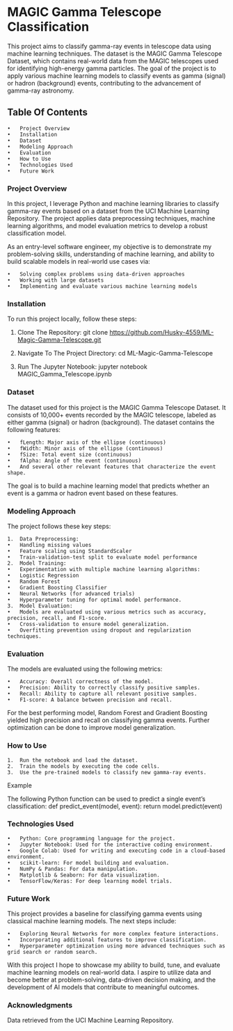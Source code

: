 # MAGIC Gamma Telescope Classification


This project aims to classify gamma-ray events in telescope data using machine learning techniques. The dataset is the MAGIC Gamma Telescope Dataset, which contains real-world data from the MAGIC telescopes used for identifying high-energy gamma particles. The goal of the project is to apply various machine learning models to classify events as gamma (signal) or hadron (background) events, contributing to the advancement of gamma-ray astronomy.

## Table Of Contents
	•	Project Overview
	•	Installation
	•	Dataset
	•	Modeling Approach
	•	Evaluation
	•	How to Use
	•	Technologies Used
	•	Future Work

### Project Overview

In this project, I leverage Python and machine learning libraries to classify gamma-ray events based on a dataset from the UCI Machine Learning Repository. The project applies data preprocessing techniques, machine learning algorithms, and model evaluation metrics to develop a robust classification model.

As an entry-level software engineer, my objective is to demonstrate my problem-solving skills, understanding of machine learning, and ability to build scalable models in real-world use cases via:

	•	Solving complex problems using data-driven approaches
	•	Working with large datasets
	•	Implementing and evaluate various machine learning models

### Installation

To run this project locally, follow these steps:

1. Clone The Repository:
  git clone https://github.com/Husky-4559/ML-Magic-Gamma-Telescope.git

2. Navigate To The Project Directory:
  cd ML-Magic-Gamma-Telescope

3. Run The Jupyter Notebook:
   jupyter notebook MAGIC_Gamma_Telescope.ipynb

### Dataset

The dataset used for this project is the MAGIC Gamma Telescope Dataset. It consists of 10,000+ events recorded by the MAGIC telescope, labeled as either gamma (signal) or hadron (background). The dataset contains the following features:

	•	fLength: Major axis of the ellipse (continuous)
	•	fWidth: Minor axis of the ellipse (continuous)
	•	fSize: Total event size (continuous)
	•	fAlpha: Angle of the event (continuous)
	•	And several other relevant features that characterize the event shape.

The goal is to build a machine learning model that predicts whether an event is a gamma or hadron event based on these features.


### Modeling Approach

The project follows these key steps:

	1.	Data Preprocessing:
	•	Handling missing values
	•	Feature scaling using StandardScaler
	•	Train-validation-test split to evaluate model performance
	2.	Model Training:
	•	Experimentation with multiple machine learning algorithms:
	•	Logistic Regression
	•	Random Forest
	•	Gradient Boosting Classifier
	•	Neural Networks (for advanced trials)
	•	Hyperparameter tuning for optimal model performance.
	3.	Model Evaluation:
	•	Models are evaluated using various metrics such as accuracy, precision, recall, and F1-score.
	•	Cross-validation to ensure model generalization.
	•	Overfitting prevention using dropout and regularization techniques.

### Evaluation

The models are evaluated using the following metrics:

	•	Accuracy: Overall correctness of the model.
	•	Precision: Ability to correctly classify positive samples.
	•	Recall: Ability to capture all relevant positive samples.
	•	F1-score: A balance between precision and recall.

For the best performing model, Random Forest and Gradient Boosting yielded high precision and recall on classifying gamma events. Further optimization can be done to improve model generalization.

### How to Use

	1.	Run the notebook and load the dataset.
	2.	Train the models by executing the code cells.
	3.	Use the pre-trained models to classify new gamma-ray events.

Example

The following Python function can be used to predict a single event’s classification:
  def predict_event(model, event):
    return model.predict(event)

### Technologies Used

	•	Python: Core programming language for the project.
	•	Jupyter Notebook: Used for the interactive coding environment.
	•	Google Colab: Used for writing and executing code in a cloud-based environment.
	•	scikit-learn: For model building and evaluation.
	•	NumPy & Pandas: For data manipulation.
	•	Matplotlib & Seaborn: For data visualization.
	•	TensorFlow/Keras: For deep learning model trials.

### Future Work

This project provides a baseline for classifying gamma events using classical machine learning models. The next steps include:

	•	Exploring Neural Networks for more complex feature interactions.
	•	Incorporating additional features to improve classification.
	•	Hyperparameter optimization using more advanced techniques such as grid search or random search.

With this project I hope to showcase my ability to build, tune, and evaluate machine learning models on real-world data. I aspire to utilize data and become better at problem-solving, data-driven decision making, and the development of AI models that contribute to meaningful outcomes.

### Acknowledgments

Data retrieved from the UCI Machine Learning Repository.
 
